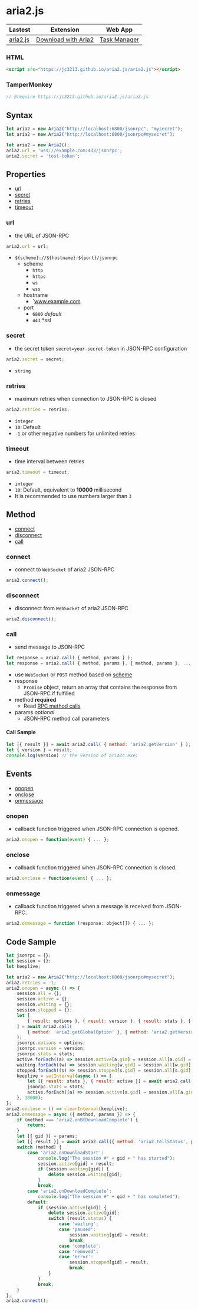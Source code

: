 # aria2.js

| Lastest | Extension | Web App |
| - | - | - |
| [aria2.js](https://jc3213.github.io/aria2.js/aria2.js) | [Download with Aria2](https://jc3213.github.io/download_with_aria2/) | [Task Manager](https://jc3213.github.io/aria2.js/app) |

### HTML
```HTML
<script src="https://jc3213.github.io/aria2.js/aria2.js"></script>
```

### TamperMonkey
```javascript
// @require https://jc3213.github.io/aria2.js/aria2.js
```

## Syntax
```javascript
let aria2 = new Aria2("http://localhost:6800/jsonrpc", "mysecret");
let aria2 = new Aria2("http://localhost:6800/jsonrpc#mysecret");
```

```javascript
let aria2 = new Aria2();
aria2.url = 'wss://example.com:433/jsonrpc';
aria2.secret = 'test-token';
```

## Properties
- [url](#url)
- [secret](#secret)
- [retries](#retries)
- [timeout](#timeout)

### url
- the URL of JSON-RPC
```javascript
aria2.url = url;
```
- `${scheme}://${hostname}:${port}/jsonrpc`
    - scheme
        - `http`
        - `https`
        - `ws`
        - `wss`
    - hostname
        - `www.example.com
    - port
        - `6800` *default*
        - `443`  *ssl

### secret
- the secret token `secret=your-secret-token` in JSON-RPC configuration
```javascript
aria2.secret = secret;
```
- `string`

### retries
- maximum retries when connection to JSON-RPC is closed
```javascript
aria2.retries = retries;
```
- `integer`
- `10`: Default
- `-1` or other negative numbers for unlimited retries
 
### timeout
- time interval between retries
```javascript
aria2.timeout = timeout;
```
- `integer`
- `10`: Default, equivalent to **10000** millisecond
- It is recommended to use numbers larger than `3`

## Method
- [connect](#connect)
- [disconnect](#disconnect)
- [call](#call)

### connect
- connect to `WebSocket` of aria2 JSON-RPC
```javascript
aria2.connect();
```

### disconnect
- disconnect from `WebSocket` of aria2 JSON-RPC
```javascript
aria2.disconnect();
```

### call
- send message to JSON-RPC
```javascript
let response = aria2.call( { method, params } );
let response = aria2.call( { method, params }, { method, params }, ..., { method, params } );
```
- use `WebSocket` or `POST` method based on [scheme](#scheme)
- response
    - `Promise` object, return an array that contains the response from JSON-RPC if fulfilled
- method **required**
    - Read [RPC method calls](https://aria2.github.io/manual/en/html/aria2c.html#methods)
- params *optional*
    - JSON-RPC method call parameters

#### Call Sample
```javascript
let [{ result }] = await aria2.call( { method: 'aria2.getVersion' } );
let { version } = result;
console.log(version) // the version of aria2c.exe;
```

## Events
- [onopen](#onopen)
- [onclose](#onclose)
- [onmessage](#onmessage)

### onopen
- callback function triggered when JSON-RPC connection is opened.
```javascript
aria2.onopen = function(event) { ... };
```

### onclose
- callback function triggered when JSON-RPC connection is closed.
```javascript
aria2.onclose = function(event) { ... };
```

### onmessage
- callback function triggered when a message is received from JSON-RPC.
```javascript
aria2.onmessage = function (response: object[]) { ... };
```

## Code Sample
```javascript
let jsonrpc = {};
let session = {};
let keeplive;

let aria2 = new Aria2("http://localhost:6800/jsonrpc#mysecret");
aria2.retries = -1;
aria2.onopen = async () => {
    session.all = {};
    session.active = {};
    session.waiting = {};
    session.stopped = {};
    let [
        { result: options }, { result: version }, { result: stats }, { result: active }, { result: waiting }, { result: stopped }
    ] = await aria2.call(
        { method: 'aria2.getGlobalOption' }, { method: 'aria2.getVersion' }, { method: 'aria2.getGlobalStat' }, { method: 'aria2.tellActive' }, { method: 'aria2.tellWaiting', params: [0, 999] }, { method: 'aria2.tellStopped', params: [0, 999] }
    );
    jsonrpc.options = options;
    jsonrpc.version = version;
    jsonrpc.stats = stats;
    active.forEach((a) => session.active[a.gid] = session.all[a.gid] = a);
    waiting.forEach((w) => session.waiting[w.gid] = session.all[w.gid] = w);
    stopped.forEach((s) => session.stopped[s.gid] = session.all[s.gid] = s);
    keeplive = setInterval(async () => {
        let [{ result: stats }, { result: active }] = await aria2.call({ method: 'aria2.getGlobalStat' }, { method: 'aria2.tellActive'} );
        jsonrpc.stats = stats;
        active.forEach((a) => session.active[a.gid] = session.all[a.gid] = a);
    }, 10000);
};
aria2.onclose = () => clearInterval(keeplive);
aria2.onmessage = async ({ method, params }) => {
    if (method === 'aria2.onBtDownloadComplete') {
        return;
    }
    let [{ gid }] = params;
    let [{ result }] = await aria2.call({ method: 'aria2.tellStatus', params: [gid] });
    switch (method) {
        case 'aria2.onDownloadStart':
            console.log("The session #" + gid + " has started");
            session.active[gid] = result;
            if (session.waiting[gid]) {
                delete session.waiting[gid];
            }
            break;
        case 'aria2.onDownloadComplete':
            console.log("The session #" + gid + " has completed");
        default:
            if (session.active[gid]) {
                delete session.active[gid];
                switch (result.status) {
                    case 'waiting':
                    case 'paused':
                        session.waiting[gid] = result;
                        break;
                    case 'complete':
                    case 'removed':
                    case 'error':
                        session.stopped[gid] = result;
                        break;
                }
            }
            break;
    }
};
aria2.connect();
```
